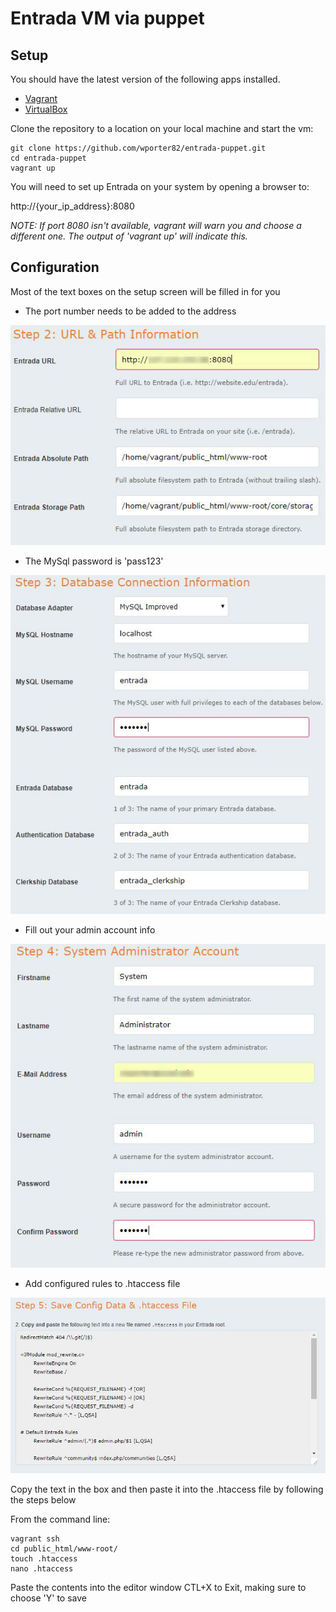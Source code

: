 # Entrada VM via puppet

## Setup
You should have the latest version of the following apps installed.

* [Vagrant](https://www.vagrantup.com/downloads.html)
* [VirtualBox](https://www.virtualbox.org/wiki/Downloads)

Clone the repository to a location on your local machine and start the vm:

```
git clone https://github.com/wporter82/entrada-puppet.git
cd entrada-puppet
vagrant up
```

You will need to set up Entrada on your system by opening a browser to:

http://{your_ip_address}:8080

*NOTE: If port 8080 isn't available, vagrant will warn you and choose a
different one. The output of 'vagrant up' will indicate this.*

## Configuration

Most of the text boxes on the setup screen will be filled in for you

* The port number needs to be added to the address

![Step 2](/images/step2.jpg)


* The MySql password is 'pass123'

![Step 3](/images/step3.jpg)


* Fill out your admin account info

![Step 4](/images/step4.jpg)


* Add configured rules to .htaccess file

![Step 5](/images/step5.jpg)


Copy the text in the box and then paste it into the .htaccess file by following
the steps below

From the command line:
```
vagrant ssh
cd public_html/www-root/
touch .htaccess
nano .htaccess
```
Paste the contents into the editor window
CTL+X to Exit, making sure to choose 'Y' to save
